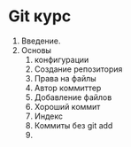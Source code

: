 # Git курс

1. Введение.
2. Основы 
   1. конфигурации
   2. Создание репозитория
   3. Права на файлы
   4. Автор коммиттер
   5. Добавление файлов
   6. Хороший коммит
   7. Индекс
   8. Коммиты без git add
   9. 
     
